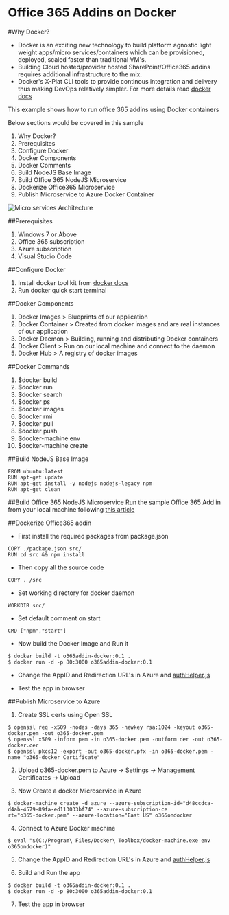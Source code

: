 # Office 365 Addins on Docker

#Why Docker?
* Docker is an exciting new technology to build platform agnostic light weight apps/micro services/containers which can be provisioned, deployed, scaled faster than traditional VM's.
* Building Cloud hosted/provider hosted SharePoint/Office365 addins requires additional infrastructure to the mix. 
* Docker's X-Plat CLI tools to provide continous integration and delivery thus making DevOps relatively simpler.
For more details read [docker docs](https://docs.docker.com/)

This example shows how to run office 365 addins using Docker containers 

Below sections would be covered in this sample

1. Why Docker?
2. Prerequisites
3. Configure Docker
4. Docker Components
5. Docker Comments
6. Build NodeJS Base Image
7. Build Office 365 NodeJS Microservice
8. Dockerize Office365 Microservice
9. Publish Microservice to Azure Docker Container

![Micro services Architecture](https://github.com/spbreed/O365OnDocker/blob/master/readme-imgs/DockerArch.png)

##Prerequisites
1. Windows 7 or Above
2. Office 365 subscription
3. Azure subscription
4. Visual Studio Code


##Configure Docker
1. Install docker tool kit from [docker docs](https://docs.docker.com/engine/installation/windows/)
2. Run docker quick start terminal


##Docker Components
1. Docker Images > Blueprints of our application
2. Docker Container > Created from docker images and are real instances of our application
3. Docker Daemon > Building, running and distributing Docker containers
4. Docker Client > Run on our local machine and connect to the daemon
5. Docker Hub > A registry of docker images

##Docker Commands
1. $docker build
2. $docker run
3. $docker search
4. $docker ps
5. $docker images
6. $docker rmi
7. $docker pull
8. $docker push
9. $docker-machine env
10. $docker-machine create

##Build NodeJS Base Image
```
FROM ubuntu:latest
RUN apt-get update
RUN apt-get install -y nodejs nodejs-legacy npm
RUN apt-get clean
```

##Build Office 365 NodeJS Microservice
Run the sample Office 365 Add in from your local machine following [this article](https://github.com/OfficeDev/O365-Nodejs-Microsoft-Graph-Connect#configure-and-run-the-app)


##Dockerize Office365 addin

* First install the required packages from package.json
```
COPY ./package.json src/
RUN cd src && npm install
```

* Then copy all the source code
```
COPY . /src
```

* Set working directory for docker daemon
```
WORKDIR src/
```

* Set default comment on start
```
CMD ["npm","start"]
```
* Now build the Docker Image and Run it

```
$ docker build -t o365addin-docker:0.1 .
$ docker run -d -p 80:3000 o365addin-docker:0.1
```

* Change the AppID and Redirection URL's in Azure and [authHelper.js](./authHelper.js)

* Test the app in browser 

##Publish Microservice to Azure
1) Create SSL certs using Open SSL
```
$ openssl req -x509 -nodes -days 365 -newkey rsa:1024 -keyout o365-docker.pem -out o365-docker.pem
$ openssl x509 -inform pem -in o365-docker.pem -outform der -out o365-docker.cer
$ openssl pkcs12 -export -out o365-docker.pfx -in o365-docker.pem -name "o365-docker Certificate"
```
2) Upload o365-docker.pem to Azure -> Settings -> Management Certificates -> Upload

3) Now Create a docker Microservice in Azure
```
$ docker-machine create -d azure --azure-subscription-id="d48ccdca-d4ab-4579-89fa-ed113033bf74" --azure-subscription-ce
rt="o365-docker.pem" --azure-location="East US" o365ondocker
```
4) Connect to Azure Docker machine

```
$ eval "$(C:/Program\ Files/Docker\ Toolbox/docker-machine.exe env o365ondocker)"
```

5) Change the AppID and Redirection URL's in Azure and [authHelper.js](./authHelper.js)

6) Build and Run the app
```
$ docker build -t o365addin-docker:0.1 .
$ docker run -d -p 80:3000 o365addin-docker:0.1
```
7) Test the app in browser
